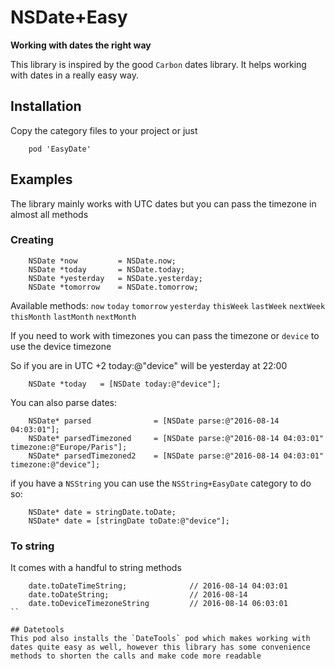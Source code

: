 # NSDate+Easy

**Working with dates the right way**   

This library is inspired by the good `Carbon` dates library. It helps working with dates in a really easy way.


## Installation
Copy the category files to your project or just

```
    pod 'EasyDate' 
```

## Examples

The library mainly works with UTC dates but you can pass the timezone in almost all methods

### Creating
```
    NSDate *now         = NSDate.now;
    NSDate *today       = NSDate.today;
    NSDate *yesterday   = NSDate.yesterday;
    NSDate *tomorrow    = NSDate.tomorrow;
```

Available methods:
`now` `today` `tomorrow` `yesterday` `thisWeek` `lastWeek` `nextWeek` `thisMonth` `lastMonth` `nextMonth`

If you need to work with timezones you can pass the timezone or `device` to use the device timezone

So if you are in UTC +2 today:@"device" will be yesterday at 22:00

```
    NSDate *today   = [NSDate today:@"device"];
```

You can also parse dates:

```
    NSDate* parsed              = [NSDate parse:@"2016-08-14 04:03:01"];
    NSDate* parsedTimezoned     = [NSDate parse:@"2016-08-14 04:03:01" timezone:@"Europe/Paris"];
    NSDate* parsedTimezoned2    = [NSDate parse:@"2016-08-14 04:03:01" timezone:@"device"];
```

if you have a `NSString` you can use the `NSString+EasyDate` category to do so:

```
    NSDate* date = stringDate.toDate;
    NSDate* date = [stringDate toDate:@"device"];
```

### To string
It comes with a handful to string methods

```
    date.toDateTimeString;              // 2016-08-14 04:03:01
    date.toDateString;                  // 2016-08-14
    date.toDeviceTimezoneString         // 2016-08-14 06:03:01   
``

## Datetools
This pod also installs the `DateTools` pod which makes working with dates quite easy as well, however this library has some convenience methods to shorten the calls and make code more readable

```

```